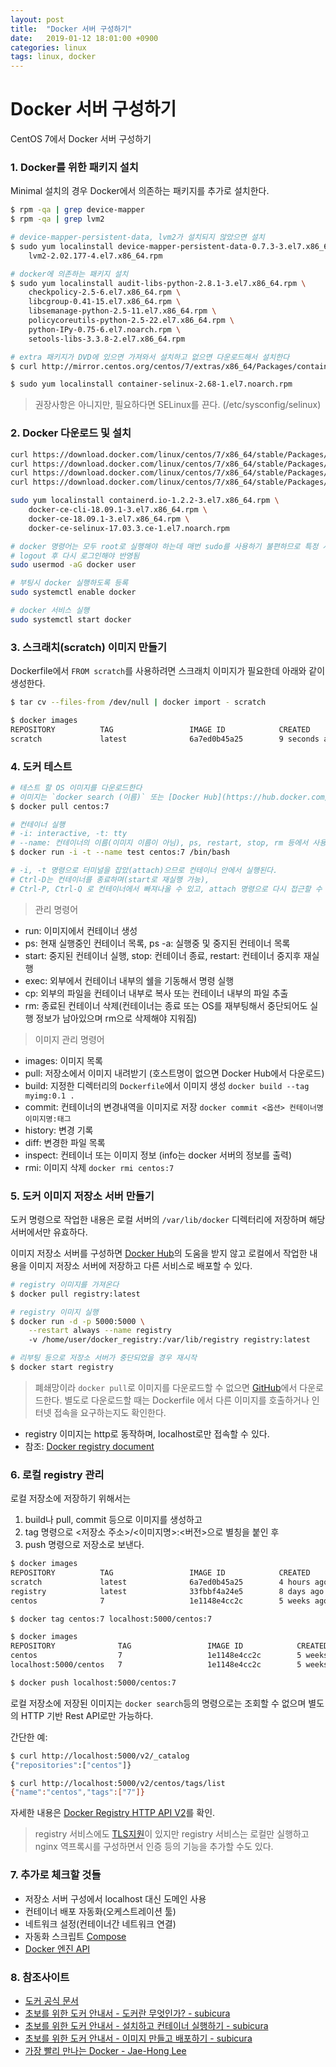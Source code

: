```yaml
---
layout: post
title:  "Docker 서버 구성하기"
date:   2019-01-12 18:01:00 +0900
categories: linux
tags: linux, docker
---
```


# Docker 서버 구성하기

CentOS 7에서 Docker 서버 구성하기

### 1. Docker를 위한 패키지 설치

Minimal 설치의 경우 Docker에서 의존하는 패키지를 추가로 설치한다.

```sh
$ rpm -qa | grep device-mapper
$ rpm -qa | grep lvm2

# device-mapper-persistent-data, lvm2가 설치되지 않았으면 설치
$ sudo yum localinstall device-mapper-persistent-data-0.7.3-3.el7.x86_64.rpm \
    lvm2-2.02.177-4.el7.x86_64.rpm

# docker에 의존하는 패키지 설치
$ sudo yum localinstall audit-libs-python-2.8.1-3.el7.x86_64.rpm \
    checkpolicy-2.5-6.el7.x86_64.rpm \
    libcgroup-0.41-15.el7.x86_64.rpm \
    libsemanage-python-2.5-11.el7.x86_64.rpm \
    policycoreutils-python-2.5-22.el7.x86_64.rpm \
    python-IPy-0.75-6.el7.noarch.rpm \
    setools-libs-3.3.8-2.el7.x86_64.rpm

# extra 패키지가 DVD에 있으면 가져와서 설치하고 없으면 다운로드해서 설치한다
$ curl http://mirror.centos.org/centos/7/extras/x86_64/Packages/container-selinux-2.68-1.el7.noarch.rpm > container-selinux-2.68-1.el7.noarch.rpm

$ sudo yum localinstall container-selinux-2.68-1.el7.noarch.rpm
```

> 권장사항은 아니지만, 필요하다면 SELinux를 끈다. (/etc/sysconfig/selinux)

### 2. Docker 다운로드 및 설치

```sh
curl https://download.docker.com/linux/centos/7/x86_64/stable/Packages/containerd.io-1.2.2-3.el7.x86_64.rpm > containerd.io-1.2.2-3.el7.x86_64.rpm
curl https://download.docker.com/linux/centos/7/x86_64/stable/Packages/docker-ce-18.09.1-3.el7.x86_64.rpm > docker-ce-18.09.1-3.el7.x86_64.rpm
curl https://download.docker.com/linux/centos/7/x86_64/stable/Packages/docker-ce-cli-18.09.1-3.el7.x86_64.rpm > docker-ce-cli-18.09.1-3.el7.x86_64.rpm
curl https://download.docker.com/linux/centos/7/x86_64/stable/Packages/docker-ce-selinux-17.03.3.ce-1.el7.noarch.rpm > docker-ce-selinux-17.03.3.ce-1.el7.noarch.rpm

sudo yum localinstall containerd.io-1.2.2-3.el7.x86_64.rpm \
    docker-ce-cli-18.09.1-3.el7.x86_64.rpm \
    docker-ce-18.09.1-3.el7.x86_64.rpm \
    docker-ce-selinux-17.03.3.ce-1.el7.noarch.rpm

# docker 명령어는 모두 root로 실행해야 하는데 매번 sudo를 사용하기 불편하므로 특정 사용자에게 실행 권한을 부여한다
# logout 후 다시 로그인해야 반영됨
sudo usermod -aG docker user

# 부팅시 docker 실행하도록 등록
sudo systemctl enable docker

# docker 서비스 실행
sudo systemctl start docker
```

### 3. 스크래치(scratch) 이미지 만들기

Dockerfile에서 `FROM scratch`를 사용하려면 스크래치 이미지가 필요한데 아래와 같이 생성한다.

```sh
$ tar cv --files-from /dev/null | docker import - scratch

$ docker images
REPOSITORY          TAG                 IMAGE ID            CREATED             SIZE
scratch             latest              6a7ed0b45a25        9 seconds ago       0B
```

### 4. 도커 테스트

```sh
# 테스트 할 OS 이미지를 다운로드한다
# 이미지는 `docker search (이름)` 또는 [Docker Hub](https://hub.docker.com/)에서 확인할 수 있다
$ docker pull centos:7

# 컨테이너 실행
# -i: interactive, -t: tty
# --name: 컨테이너의 이름(이미지 이름이 아님), ps, restart, stop, rm 등에서 사용
$ docker run -i -t --name test centos:7 /bin/bash

# -i, -t 명령으로 터미널을 잡았(attach)으므로 컨테이너 안에서 실행된다.
# Ctrl-D는 컨테이너를 종료하며(start로 재실행 가능),
# Ctrl-P, Ctrl-Q 로 컨테이너에서 빠져나올 수 있고, attach 명령으로 다시 접근할 수 있다.
```

> 관리 명령어

* run: 이미지에서 컨테이너 생성
* ps: 현재 실행중인 컨테이너 목록, ps -a: 실행중 및 중지된 컨테이너 목록
* start: 중지된 컨테이너 실행, stop: 컨테이너 종료, restart: 컨테이너 중지후 재실행
* exec: 외부에서 컨테이너 내부의 쉘을 기동해서 명령 실행
* cp: 외부의 파일을 컨테이너 내부로 복사 또는 컨테이너 내부의 파일 추출
* rm: 종료된 컨테이너 삭제(컨테이너는 종료 또는 OS를 재부팅해서 중단되어도 실행 정보가 남아있으며 rm으로 삭제해야 지워짐)

> 이미지 관리 명령어

* images: 이미지 목록
* pull: 저장소에서 이미지 내려받기 (호스트명이 없으면 Docker Hub에서 다운로드)
* build: 지정한 디렉터리의 `Dockerfile`에서 이미지 생성 `docker build --tag myimg:0.1 .`
* commit: 컨테이너의 변경내역을 이미지로 저장  `docker commit <옵션> 컨테이너명 이미지명:태그`
* history: 변경 기록
* diff: 변경한 파일 목록
* inspect: 컨테이너 또는 이미지 정보 (info는 docker 서버의 정보를 출력)
* rmi: 이미지 삭제 `docker rmi centos:7`

### 5. 도커 이미지 저장소 서버 만들기

도커 명령으로 작업한 내용은 로컬 서버의 `/var/lib/docker` 디렉터리에 저장하며 해당 서버에서만 유효하다.

이미지 저장소 서버를 구성하면 [Docker Hub](https://hub.docker.com/)의 도움을 받지 않고
로컬에서 작업한 내용을 이미지 저장소 서버에 저장하고 다른 서비스로 배포할 수 있다.


```sh
# registry 이미지를 가져온다
$ docker pull registry:latest

# registry 이미지 실행
$ docker run -d -p 5000:5000 \
    --restart always --name registry
    -v /home/user/docker_registry:/var/lib/registry registry:latest

# 리부팅 등으로 저장소 서버가 중단되었을 경우 재시작
$ docker start registry
```

> 폐쇄망이라 `docker pull`로 이미지를 다운로드할 수 없으면
> [GitHub](https://github.com/docker/distribution-library-image/tree/master/amd64)에서 다운로드한다.
> 별도로 다운로드할 때는 Dockerfile 에서 다른 이미지를 호출하거나 인터넷 접속을 요구하는지도 확인한다.

* registry 이미지는 http로 동작하며, localhost로만 접속할 수 있다.
* 참조: [Docker registry document](https://docs.docker.com/registry/)

### 6. 로컬 registry 관리

로컬 저장소에 저장하기 위해서는
1. build나 pull, commit 등으로 이미지를 생성하고
2. tag 명령으로 <저장소 주소>/<이미지명>:<버전>으로 별칭을 붙인 후
3. push 명령으로 저장소로 보낸다.

```sh
$ docker images
REPOSITORY          TAG                 IMAGE ID            CREATED             SIZE
scratch             latest              6a7ed0b45a25        4 hours ago         0B
registry            latest              33fbbf4a24e5        8 days ago          24.2MB
centos              7                   1e1148e4cc2c        5 weeks ago         202MB

$ docker tag centos:7 localhost:5000/centos:7

$ docker images
REPOSITORY              TAG                 IMAGE ID            CREATED             SIZE
centos                  7                   1e1148e4cc2c        5 weeks ago         202MB
localhost:5000/centos   7                   1e1148e4cc2c        5 weeks ago         202MB

$ docker push localhost:5000/centos:7
```

로컬 저장소에 저장된 이미지는 `docker search`등의 명령으로는 조회할 수 없으며
별도의 HTTP 기반 Rest API로만 가능하다.

간단한 예:

```sh
$ curl http://localhost:5000/v2/_catalog
{"repositories":["centos"]}

$ curl http://localhost:5000/v2/centos/tags/list
{"name":"centos","tags":["7"]}
```

자세한 내용은 [Docker Registry HTTP API V2](https://docs.docker.com/registry/spec/api/)를 확인.

> registry 서비스에도 [TLS지원](https://docs.docker.com/registry/deploying/)이 있지만
> registry 서비스는 로컬만 실행하고
> nginx 역프록시를 구성하면서 인증 등의 기능을 추가할 수도 있다.


### 7. 추가로 체크할 것들

* 저장소 서버 구성에서 localhost 대신 도메인 사용
* 컨테이너 배포 자동화(오케스트레이션 툴)
* 네트워크 설정(컨테이너간 네트워크 연결)
* 자동화 스크립트 [Compose](https://docs.docker.com/compose/overview/)
* [Docker 엔진 API](https://docs.docker.com/develop/sdk/examples/)

### 8. 참조사이트

* [도커 공식 문서](https://docs.docker.com/)
* [초보를 위한 도커 안내서 - 도커란 무엇인가? - subicura](https://subicura.com/2017/01/19/docker-guide-for-beginners-1.html)
* [초보를 위한 도커 안내서 - 설치하고 컨테이너 실행하기 - subicura](https://subicura.com/2017/01/19/docker-guide-for-beginners-2.html)
* [초보를 위한 도커 안내서 - 이미지 만들고 배포하기 - subicura](https://subicura.com/2017/02/10/docker-guide-for-beginners-create-image-and-deploy.html)
* [가장 빨리 만나는 Docker - Jae-Hong Lee](http://www.pyrasis.com/docker.html)

